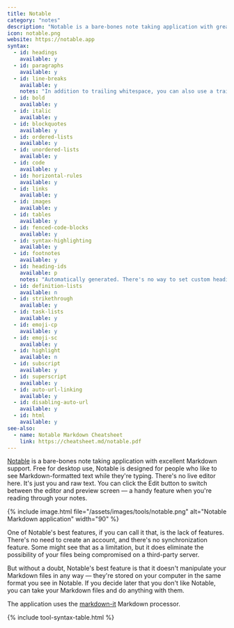```yaml
---
title: Notable
category: "notes"
description: "Notable is a bare-bones note taking application with great Markdown support."
icon: notable.png
website: https://notable.app
syntax:
  - id: headings
    available: y
  - id: paragraphs
    available: y
  - id: line-breaks
    available: y
    notes: "In addition to trailing whitespace, you can also use a trailing backslash or press the Return key once to achieve the same result."
  - id: bold
    available: y
  - id: italic
    available: y
  - id: blockquotes
    available: y
  - id: ordered-lists
    available: y
  - id: unordered-lists
    available: y
  - id: code
    available: y
  - id: horizontal-rules
    available: y
  - id: links
    available: y
  - id: images
    available: y
  - id: tables
    available: y
  - id: fenced-code-blocks
    available: y
  - id: syntax-highlighting
    available: y
  - id: footnotes
    available: y
  - id: heading-ids
    available: p
    notes: "Automatically generated. There's no way to set custom heading IDs."
  - id: definition-lists
    available: n
  - id: strikethrough
    available: y
  - id: task-lists
    available: y
  - id: emoji-cp
    available: y
  - id: emoji-sc
    available: y
  - id: highlight
    available: n
  - id: subscript
    available: y
  - id: superscript
    available: y
  - id: auto-url-linking
    available: y
  - id: disabling-auto-url
    available: y
  - id: html
    available: y
see-also:
  - name: Notable Markdown Cheatsheet
    link: https://cheatsheet.md/notable.pdf
---
```


[Notable](https://notable.app) is a bare-bones note taking application with excellent Markdown support. Free for desktop use, Notable is designed for people who like to see Markdown-formatted text while they're typing. There's no live editor here. It's just you and raw text. You can click the Edit button to switch between the editor and preview screen — a handy feature when you're reading through your notes.

{% include image.html file="/assets/images/tools/notable.png" alt="Notable Markdown application" width="90" %}

One of Notable's best features, if you can call it that, is the lack of features. There's no need to create an account, and there's no synchronization feature. Some might see that as a limitation, but it does eliminate the possibility of your files being compromised on a third-party server.

But without a doubt, Notable's best feature is that it doesn't manipulate your Markdown files in any way — they're stored on your computer in the same format you see in Notable. If you decide later that you don't like Notable, you can take your Markdown files and do anything with them.  

The application uses the [markdown-it](https://github.com/markdown-it/markdown-it) Markdown processor.

{% include tool-syntax-table.html %}
